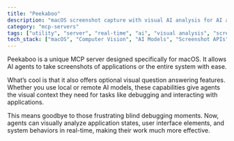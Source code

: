 ```yaml
---
title: "Peekaboo"
description: "macOS screenshot capture with visual AI analysis for AI agents."
category: "mcp-servers"
tags: ["utility", "server", "real-time", "ai", "visual analysis", "screenshot capture"]
tech_stack: ["macOS", "Computer Vision", "AI Models", "Screenshot APIs", "Visual Question Answering"]
---
```


Peekaboo is a unique MCP server designed specifically for macOS. It allows AI agents to take screenshots of applications or the entire system with ease.

What’s cool is that it also offers optional visual question answering features. Whether you use local or remote AI models, these capabilities give agents the visual context they need for tasks like debugging and interacting with applications.

This means goodbye to those frustrating blind debugging moments. Now, agents can visually analyze application states, user interface elements, and system behaviors in real-time, making their work much more effective.
